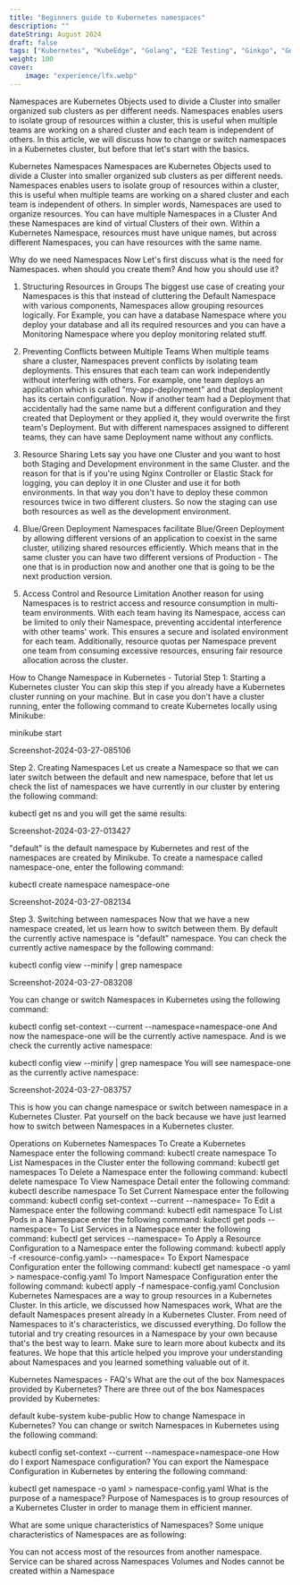```yaml
---
title: "Beginners guide to Kubernetes namespaces"
description: ""
dateString: August 2024
draft: false
tags: ["Kubernetes", "KubeEdge", "Golang", "E2E Testing", "Ginkgo", "Gomega", "Testify", "Behavior Driven Development (BDD)", "Test Driven Development (TDD)"]
weight: 100
cover:
    image: "experience/lfx.webp"
---
```


Namespaces are Kubernetes Objects used to divide a Cluster into smaller organized sub clusters as per different needs. Namespaces enables users to isolate group of resources within a cluster, this is useful when multiple teams are working on a shared cluster and each team is independent of others. In this article, we will discuss how to change or switch namespaces in a Kubernetes cluster, but before that let's start with the basics.

Kubernetes  Namespaces
Namespaces are Kubernetes Objects used to divide a Cluster into smaller organized sub clusters as per different needs. Namespaces enables users to isolate group of resources within a cluster, this is useful when multiple teams are working on a shared cluster and each team is independent of others. In simpler words, Namespaces are used to organize resources. You can have multiple Namespaces in a Cluster And these Namespaces are kind of virtual Clusters of their own. Within a Kubernetes Namespace, resources must have unique names, but across different Namespaces, you can have resources with the same name.

Why do we need Namespaces
Now Let's first discuss what is the need for Namespaces. when should you create them? And how you should use it? 

1. Structuring Resources in Groups
The biggest use case of creating your Namespaces is this that instead of cluttering the Default Namespace with various components, Namespaces allow grouping resources logically. For Example, you can have a database Namespace where you deploy your database and all its required resources and you can have a Monitoring Namespace where you deploy monitoring related stuff.

2. Preventing Conflicts between Multiple Teams
When multiple teams share a cluster, Namespaces prevent conflicts by isolating team deployments. This ensures that each team can work independently without interfering with others. For example, one team deploys an application which is called "my-app-deployment" and that deployment has its certain configuration. Now if another team had a Deployment that accidentally had the same name but a different configuration and they created that Deployment or they applied it, they would overwrite the first team's Deployment. But with different namespaces assigned to different teams, they can have same Deployment name without any conflicts.

3. Resource Sharing
Lets say you have one Cluster and you want to host both Staging and Development environment in the same Cluster. and the reason for that is if you're using Nginx Controller or Elastic Stack for logging, you can deploy it in one Cluster and use it for both environments. In that way you don't have to deploy these common resources twice in two different clusters. So now the staging can use both resources as well as the development environment.

4. Blue/Green Deployment
Namespaces facilitate Blue/Green Deployment by allowing different versions of an application to coexist in the same cluster, utilizing shared resources efficiently. Which means that in the same cluster you can have two different versions of Production - The one that is in production now and another one that is going to be the next production version.

5. Access Control and Resource Limitation
Another reason for using Namespaces is to restrict access and resource consumption in multi-team environments. With each team having its Namespace, access can be limited to only their Namespace, preventing accidental interference with other teams' work. This ensures a secure and isolated environment for each team. Additionally, resource quotas per Namespace prevent one team from consuming excessive resources, ensuring fair resource allocation across the cluster.

How to Change Namespace in Kubernetes - Tutorial
Step 1: Starting a Kubernetes cluster
You can skip this step if you already have a Kubernetes cluster running on your machine. But in case you don't have a cluster running, enter the following command to create Kubernetes locally using Minikube:

minikube start



Screenshot-2024-03-27-085106

Step 2. Creating Namespaces
Let us create a Namespace so that we can later switch between the default and new namespace, before that let us check the list of namespaces we have currently in our cluster by entering the following command:

kubectl get ns
and you will get the same results:





Screenshot-2024-03-27-013427


"default" is the default namespace by Kubernetes and rest of the namespaces are created by Minikube. To create a namespace called namespace-one, enter the following command:

kubectl create namespace namespace-one



Screenshot-2024-03-27-082134

Step 3. Switching between namespaces
Now that we have a  new namespace created, let us learn how to switch between them. By default the currently active namespace is "default" namespace. You can check the currently active namespace by the following command:

kubectl config view --minify | grep namespace



Screenshot-2024-03-27-083208

You can change or switch Namespaces in Kubernetes using the following command:

kubectl config set-context --current --namespace=namespace-one
And now the namespace-one will be the currently active namespace. And is we check the currently active namespace:

kubectl config view --minify | grep namespace
You will see namespace-one as the currently active namespace:




Screenshot-2024-03-27-083757

This is how you can change namespace or switch between namespace in a Kubernetes Cluster. Pat yourself on the back because we have just learned how to switch between Namespaces in a Kubernetes cluster.

Operations on Kubernetes Namespaces
To Create a Kubernetes Namespace enter the following command:
kubectl create namespace <namespace-name>
To List Namespaces in the Cluster enter the following command:
kubectl get namespaces
To Delete a Namespace enter the following command:
kubectl delete namespace <namespace-name>
To View Namespace Detail enter the following command:
kubectl describe namespace <namespace-name>
To Set Current Namespace enter the following command:
kubectl config set-context --current --namespace=<namespace-name>
To Edit a Namespace enter the following command:
kubectl edit namespace <namespace-name>
To List Pods in a Namespace enter the following command:
kubectl get pods --namespace=<namespace-name>
To List Services in a Namespace enter the following command:
kubectl get services --namespace=<namespace-name>
To Apply a Resource Configuration to a Namespace enter the following command:
kubectl apply -f <resource-config.yaml> --namespace=<namespace-name>
To Export Namespace Configuration enter the following command:
kubectl get namespace <namespace-name> -o yaml > namespace-config.yaml
To Import Namespace Configuration enter the following command:
kubectl apply -f namespace-config.yaml
Conclusion
Kubernetes Namespaces are a way to group resources in a Kubernetes Cluster. In this article, we discussed how Namespaces work, What are the default Namespaces present already in a Kubernetes Cluster. From need of Namespaces to it's characteristics, we discussed everything. Do follow the tutorial and try creating resources in a Namespace by your own because that's the best way to learn. Make sure to learn more about kubectx and its features. We hope that this article helped you improve your understanding about Namespaces and you learned something valuable out of it.

Kubernetes Namespaces - FAQ's
What are the out of the box Namespaces provided by Kubernetes?
There are three out of the box Namespaces provided by Kubernetes:

default
kube-system
kube-public
How to change Namespace in Kubernetes?
You can change or switch Namespaces in Kubernetes using the following command:

kubectl config set-context --current --namespace=namespace-one
How do I export Namespace configuration?
You can export the Namespace Configuration in Kubernetes by entering the following command:

kubectl get namespace <namespace-name> -o yaml > namespace-config.yaml
What is the purpose of a namespace?
Purpose of Namespaces is to group resources of a Kubernetes Cluster in order to manage them in efficient manner.

What are some unique characteristics of Namespaces?
Some unique characteristics of Namespaces are as following:

You can not access most of the resources from another namespace.
Service can be shared across Namespaces
Volumes and Nodes cannot be created within a Namespace